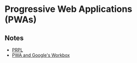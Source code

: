 # Progressive Web Applications (PWAs)

## Notes

* [PRPL](PRPL/README.md)
* [PWA and Google's Workbox](PWA-and-Google-Workbox/README.md)
